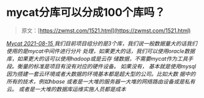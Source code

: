 <!--yml
category: 未分类
date: 0001-01-01 00:00:00
--->

# mycat分库可以分成100个库吗？

> 原文：[https://zwmst.com/1521.html](https://zwmst.com/1521.html)

   [ *Mycat* ](https://zwmst.com/mycat)*[ <time datetime="2021-08-15T11:51:48+08:00"> 2021-08-15 </time> ](https://zwmst.com/1521.html)  我们目前项目组分的是3个库，我们说一般数据量大的话我们使用的是mycat中间件进行分片 处理，如果更大的话，我们可以使用oracle数据库，如果更大的话可以使用hadoop或是云存 储数据，不需要mycat作为工具手段。衡量的标准是项目有没有对应的硬件设备。 如果没有， 基本就是使用mysql 因为搭建一套云环境或者大数据的环境基本都是超大型的公司。比如大数 据中的所有的技术，例如hbase 或者是一大堆的服务器一大堆的网络路由设备或是私有云。 或者是一大堆的数据库运维实施人员都是成本*